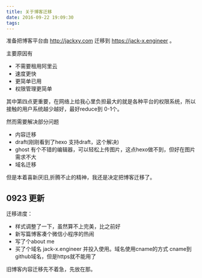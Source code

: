 ```yaml
---
title: 关于博客迁移
date: 2016-09-22 19:09:30
tags:
---
```



准备把博客平台由 http://jackxy.com 迁移到 https://jack-x.engineer 。

主要原因有

* 不需要租用阿里云
* 速度更快
* 更简单已用
* 权限管理更简单

其中第四点更重要，在网络上给我心里负担最大的就是各种平台的权限系统，所以接触的用户系统越少越好，最好reduce到 0-1个。

然而需要解决部分问题

* 内容迁移
* draft(刚刚看到了hexo 支持draft，这个解决)
* ghost 有个不错的编辑器，可以轻松上传图片，这点hexo做不到，但好在图片需求不大
* 域名迁移

但是本着喜新厌旧,折腾不止的精神，我还是决定把博客迁移了。


## 0923 更新

迁移进度：

* 样式调整了一下，虽然算不上完美，比之前好
* 新写篇博客凑个微信小程序的热闹
* 写了个about me
* 买了个域名 jack-x.engineer 并投入使用。域名使用cname的方式 cname到 github域名，但是https就不能用了

旧博客内容迁移先不着急，先放在那。




